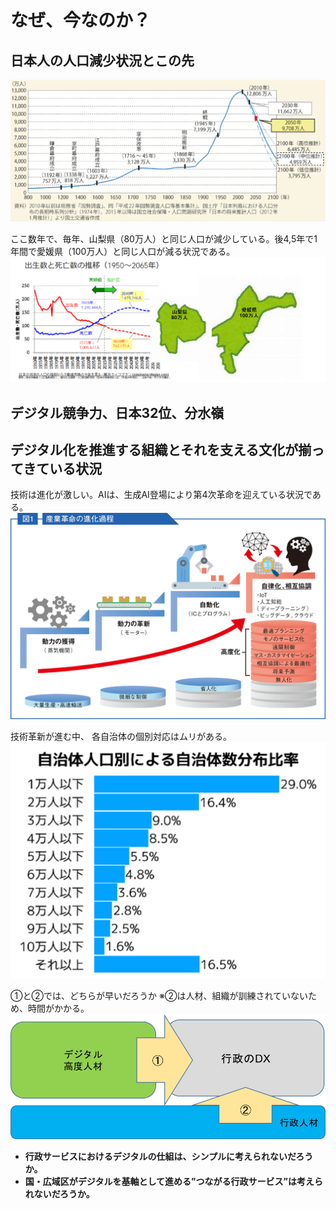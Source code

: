 # なぜ、今なのか？
## 日本人の人口減少状況とこの先
![](../images/はじめに急激な人口増お人口減社会.png)

ここ数年で、毎年、山梨県（80万人）と同じ人口が減少している。後4,5年で1年間で愛媛県（100万人）と同じ人口が減る状況である。
![](../images/はじめに現在の人口減.png)

## デジタル競争力、日本32位、分水嶺

## デジタル化を推進する組織とそれを支える文化が揃ってきている状況
技術は進化が激しい。AIは、生成AI登場により第4次革命を迎えている状況である。
![](../images/はじめに産業革命の進化過程.png)

技術革新が進む中、
各自治体の個別対応はムリがある。
![](../images/はじめに自治体人口別による自治体数分布比率.png)

①と②では、どちらが早いだろうか
※②は人材、組織が訓練されていないため、時間がかかる。
![](../images/はじめに行政DXを進めるにあたって人材アプローチ.png)

- <B>行政サービスにおけるデジタルの仕組は、シンプルに考えられないだろうか。
- <B>国・広域区がデジタルを基軸として進める”つながる行政サービス”は考えられないだろうか。